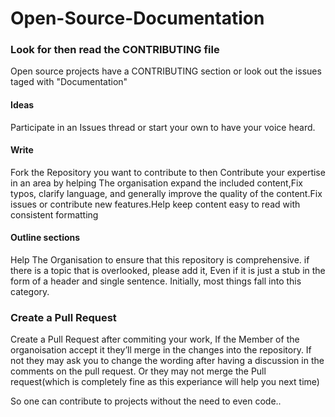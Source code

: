 # Open-Source-Documentation

### Look for  then read the CONTRIBUTING file

Open source projects have a CONTRIBUTING section or look out the issues taged with "Documentation"

#### Ideas

Participate in an Issues thread or start your own to have your voice heard.

#### Write

Fork the Repository you want to contribute to  then Contribute your expertise in an area by helping The organisation expand the included content,Fix typos, clarify language, and generally improve the quality of the content.Fix issues or contribute new features.Help keep content easy to read with consistent formatting

#### Outline sections 
Help The Organisation to ensure that this repository is comprehensive. if there is a topic that is overlooked, please add it, Even if it is just a stub in the form of a header and single sentence. Initially, most things fall into this category.

### Create a Pull Request
Create a Pull Request after commiting your work, If the Member of the organoisation accept it they’ll merge in the changes into the repository. If not they may ask you to change the wording  after having a discussion in the comments on the pull request. Or they may not merge the Pull request(which is completely fine as this experiance will help you next time)

So one can contribute to projects without the need to even code..


